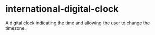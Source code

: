 # international-digital-clock
A digital clock indicating the time and allowing the user to change the timezone.
